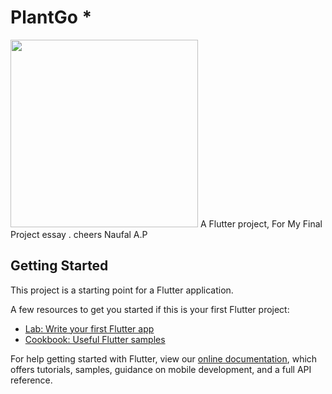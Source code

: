 # PlantGo *
<img src="https://www.behance.net/gallery/112170647/PlantGo-logo?" width="300">
A Flutter project, For My Final Project essay
.
cheers
Naufal A.P


## Getting Started

This project is a starting point for a Flutter application.

A few resources to get you started if this is your first Flutter project:

- [Lab: Write your first Flutter app](https://flutter.dev/docs/get-started/codelab)
- [Cookbook: Useful Flutter samples](https://flutter.dev/docs/cookbook)

For help getting started with Flutter, view our
[online documentation](https://flutter.dev/docs), which offers tutorials,
samples, guidance on mobile development, and a full API reference.
